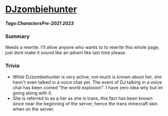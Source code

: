 # [DJzombiehunter](#djzombiehunter)
___Tags:<span class="tag tag-pink">Characters</span><span class="tag tag-red">Pre-2021</span>
<span class="tag tag-pink">2023</span>___

### Summary

Needs a rewrite. I'll allow anyone who wants to to rewrite this whole page, just dont make it sound like an advert like last time please.

### Trivia

*   While DJzombiehunter is very active, not much is known about her, she havn't even talked in a voice chat yet. The event of DJ talking in a voice chat has been coined "the world explosion". I have zero idea why but im going along with it.
*   She is referred to as a her as she is trans, this fact has been known since near the beginning of the server, hence the trans minecraft skin when on the server.